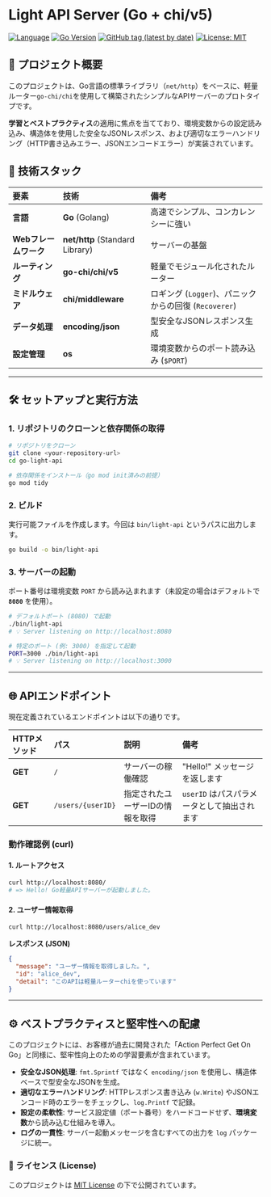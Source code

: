 # Light API Server (Go + chi/v5)

[![Language](https://img.shields.io/badge/Language-Go-blue)](https://golang.org/)
[![Go Version](https://img.shields.io/github/go-mod/go-version/shouni/go-light-api)](https://golang.org/)
[![GitHub tag (latest by date)](https://img.shields.io/github/v/tag/shouni/go-light-api)](https://github.com/shouni/go-light-api/tags)
[![License: MIT](https://img.shields.io/badge/License-MIT-yellow.svg)](https://opensource.org/licenses/MIT)


## 🌟 プロジェクト概要

このプロジェクトは、Go言語の標準ライブラリ（`net/http`）をベースに、軽量ルーター`go-chi/chi`を使用して構築されたシンプルなAPIサーバーのプロトタイプです。

**学習とベストプラクティス**の適用に焦点を当てており、環境変数からの設定読み込み、構造体を使用した安全なJSONレスポンス、および適切なエラーハンドリング（HTTP書き込みエラー、JSONエンコードエラー）が実装されています。

## 🚀 技術スタック

| 要素 | 技術 | 備考 |
| :--- | :--- | :--- |
| **言語** | **Go** (Golang) | 高速でシンプル、コンカレンシーに強い |
| **Webフレームワーク** | **net/http** (Standard Library) | サーバーの基盤 |
| **ルーティング** | **go-chi/chi/v5** | 軽量でモジュール化されたルーター |
| **ミドルウェア** | **chi/middleware** | ロギング (`Logger`)、パニックからの回復 (`Recoverer`) |
| **データ処理** | **encoding/json** | 型安全なJSONレスポンス生成 |
| **設定管理** | **os** | 環境変数からのポート読み込み (`$PORT`) |

-----

## 🛠️ セットアップと実行方法

### 1\. リポジトリのクローンと依存関係の取得

```bash
# リポジトリをクローン
git clone <your-repository-url>
cd go-light-api

# 依存関係をインストール（go mod init済みの前提）
go mod tidy
```

### 2\. ビルド

実行可能ファイルを作成します。今回は `bin/light-api` というパスに出力します。

```bash
go build -o bin/light-api
```

### 3\. サーバーの起動

ポート番号は環境変数 `PORT` から読み込まれます（未設定の場合はデフォルトで **`8080`** を使用）。

```bash
# デフォルトポート (8080) で起動
./bin/light-api
# 💡 Server listening on http://localhost:8080

# 特定のポート (例: 3000) を指定して起動
PORT=3000 ./bin/light-api
# 💡 Server listening on http://localhost:3000
```

-----

## 🌐 APIエンドポイント

現在定義されているエンドポイントは以下の通りです。

| HTTPメソッド | パス | 説明 | 備考 |
| :--- | :--- | :--- | :--- |
| **GET** | `/` | サーバーの稼働確認 | "Hello\!" メッセージを返します |
| **GET** | `/users/{userID}` | 指定されたユーザーIDの情報を取得 | `userID` はパスパラメータとして抽出されます |

### 動作確認例 (curl)

#### 1\. ルートアクセス

```bash
curl http://localhost:8080/
# => Hello! Go軽量APIサーバーが起動しました。
```

#### 2\. ユーザー情報取得

```bash
curl http://localhost:8080/users/alice_dev
```

**レスポンス (JSON)**

```json
{
  "message": "ユーザー情報を取得しました。",
  "id": "alice_dev",
  "detail": "このAPIは軽量ルーターchiを使っています"
}
```

-----

## ⚙️ ベストプラクティスと堅牢性への配慮

このプロジェクトには、お客様が過去に開発された「Action Perfect Get On Go」と同様に、堅牢性向上のための学習要素が含まれています。

* **安全なJSON処理**: `fmt.Sprintf` ではなく `encoding/json` を使用し、構造体ベースで型安全なJSONを生成。
* **適切なエラーハンドリング**: HTTPレスポンス書き込み (`w.Write`) やJSONエンコード時のエラーをチェックし、`log.Printf` で記録。
* **設定の柔軟性**: サービス設定値（ポート番号）をハードコードせず、**環境変数**から読み込む仕組みを導入。
* **ログの一貫性**: サーバー起動メッセージを含むすべての出力を `log` パッケージに統一。

### 📜 ライセンス (License)

このプロジェクトは [MIT License](https://opensource.org/licenses/MIT) の下で公開されています。

